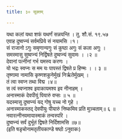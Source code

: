 ```yaml
---
title: ३० सूक्तम्

---
```

यथा कलां यथा शफं यथर्णं सन्नयन्ति । तु. शौ.सं. १९.५७  
एवाह दुष्वप्न्यं सर्वमप्रिये सं नयामसि ।१।  
सं राजानो ऽगुः समृणान्यगुः सं कुष्ठा अगुः सं कला अगुः ।  
समस्मासु सुष्वप्न्यं निर्द्विषते दुष्वप्न्यं सुवामः । ।२ ॥  
देवानां पत्नीनां गर्भ यमस्य करणः ।  
यो भद्रः स्वप्नः स मम यः पापस्तं द्विषते प्र हिण्मः । । ३ ॥  
तृष्णामा नामासि कृष्णशकुनेर्मुखं निर्ऋतेर्मुखम् ।  
तं त्वा स्वप्न तथा विद्म ।४॥  
स त्वं स्वप्नाश्व इवाकायमश्व इव नीनाहम् ।  
अनास्माकं देवपीयुं पियारुं वप्सः ॥ ५ ॥  
यदस्मासु दुष्वप्न्यं यद् गोषु यच्च नो गृहे ।  
अनास्माकस्तद् देवपीयुः पीयारुं निष्कमिव प्रति मुञ्चताम्॥ ६ ॥  
नवारत्नीनवमायास्माकं तन्वस्परि ।  
दुष्वप्न्यं सर्वं दुर्भूतं द्विषते निर्दिशामसि ॥७॥  
(इति षडृचोनामतृतीयकाण्डे षष्ठो ऽनुवाकः)  
  
